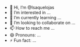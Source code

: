 - 👋 Hi, I’m @Isaquelojas
- 👀 I’m interested in ...
- 🌱 I’m currently learning ...
- 💞️ I’m looking to collaborate on ...
- 📫 How to reach me ...
- 😄 Pronouns: ...
- ⚡ Fun fact: ...

<!---
Isaquelojas/Isaquelojas is a ✨ special ✨ repository because its `README.md` (this file) appears on your GitHub profile.
You can click the Preview link to take a look at your changes.
--->
